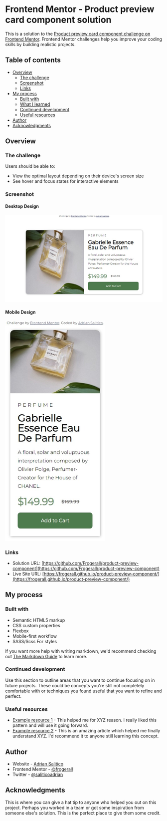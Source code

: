 # Frontend Mentor - Product preview card component solution

This is a solution to the [Product preview card component challenge on Frontend Mentor](https://www.frontendmentor.io/challenges/product-preview-card-component-GO7UmttRfa). Frontend Mentor challenges help you improve your coding skills by building realistic projects.

## Table of contents

- [Overview](#overview)
  - [The challenge](#the-challenge)
  - [Screenshot](#screenshot)
  - [Links](#links)
- [My process](#my-process)
  - [Built with](#built-with)
  - [What I learned](#what-i-learned)
  - [Continued development](#continued-development)
  - [Useful resources](#useful-resources)
- [Author](#author)
- [Acknowledgments](#acknowledgments)

## Overview

### The challenge

Users should be able to:

- View the optimal layout depending on their device's screen size
- See hover and focus states for interactive elements

### Screenshot

#### Desktop Design

![](images/product-screenshot-desktop.jpeg)

#### Mobile Design

![](images/product-screenshot-mobile.jpeg)

### Links

- Solution URL: [https://github.com/Frogerall/product-preview-component](https://github.com/Frogerall/product-preview-component)
- Live Site URL: [https://frogerall.github.io/product-preview-component/](https://frogerall.github.io/product-preview-component/)

## My process

### Built with

- Semantic HTML5 markup
- CSS custom properties
- Flexbox
- Mobile-first workflow
- SASS/Scss For styles

If you want more help with writing markdown, we'd recommend checking out [The Markdown Guide](https://www.markdownguide.org/) to learn more.

### Continued development

Use this section to outline areas that you want to continue focusing on in future projects. These could be concepts you're still not completely comfortable with or techniques you found useful that you want to refine and perfect.

### Useful resources

- [Example resource 1](https://www.example.com) - This helped me for XYZ reason. I really liked this pattern and will use it going forward.
- [Example resource 2](https://www.example.com) - This is an amazing article which helped me finally understand XYZ. I'd recommend it to anyone still learning this concept.

## Author

- Website - [Adrian Salitico](http://salproj.tech)
- Frontend Mentor - [@frogerall](https://www.frontendmentor.io/profile/frogerall)
- Twitter - [@saliticoadrian](https://www.twitter.com/saliticoadrian)

## Acknowledgments

This is where you can give a hat tip to anyone who helped you out on this project. Perhaps you worked in a team or got some inspiration from someone else's solution. This is the perfect place to give them some credit.
